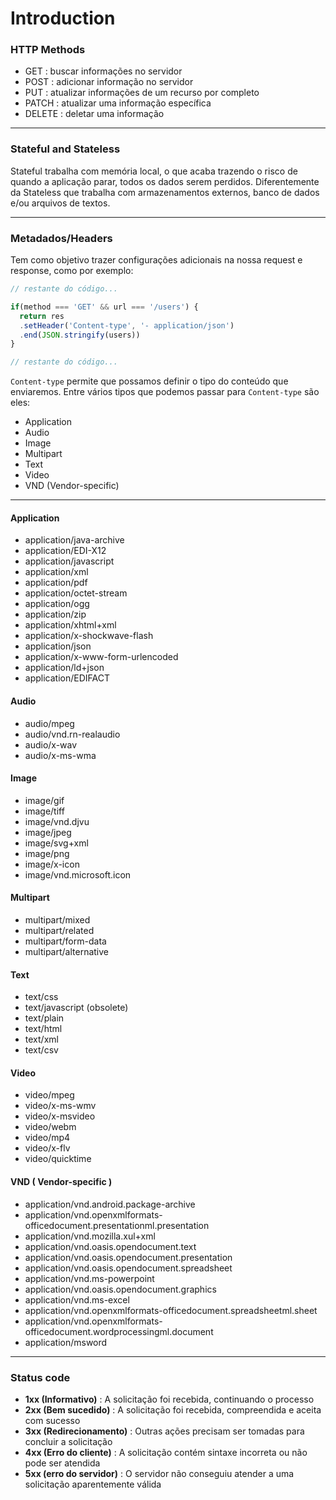 # Introduction

### HTTP Methods 

- GET : buscar informações no servidor
- POST : adicionar informação no servidor
- PUT : atualizar informações de um recurso por completo
- PATCH : atualizar uma informação específica
- DELETE : deletar uma informação 

<hr/>

### Stateful and Stateless

Stateful trabalha com memória local, o que acaba trazendo o risco de quando a aplicação parar, todos os dados serem perdidos. Diferentemente da Stateless que trabalha com armazenamentos externos, banco de dados e/ou arquivos de textos.

<hr/>

### Metadados/Headers

Tem como objetivo trazer configurações adicionais na nossa request e response, como por exemplo: 

```js
// restante do código...

if(method === 'GET' && url === '/users') {
  return res
  .setHeader('Content-type', '- application/json')
  .end(JSON.stringify(users))
}

// restante do código...
```

`Content-type` permite que possamos definir o tipo do conteúdo que enviaremos.
Entre vários tipos que podemos passar para `Content-type` são eles:

- Application
- Audio
- Image
- Multipart
- Text
- Video
- VND (Vendor-specific)

<hr/>

#### Application

- application/java-archive
- application/EDI-X12
- application/javascript
- application/xml
- application/pdf
- application/octet-stream
- application/ogg
- application/zip
- application/xhtml+xml
- application/x-shockwave-flash
- application/json
- application/x-www-form-urlencoded
- application/ld+json
- application/EDIFACT

#### Audio

- audio/mpeg
- audio/vnd.rn-realaudio
- audio/x-wav
- audio/x-ms-wma

#### Image

- image/gif
- image/tiff
- image/vnd.djvu
- image/jpeg
- image/svg+xml
- image/png
- image/x-icon
- image/vnd.microsoft.icon

#### Multipart

- multipart/mixed
- multipart/related
- multipart/form-data
- multipart/alternative

#### Text

- text/css
- text/javascript (obsolete)
- text/plain
- text/html
- text/xml
- text/csv

#### Video

- video/mpeg
- video/x-ms-wmv
- video/x-msvideo
- video/webm
- video/mp4
- video/x-flv
- video/quicktime

#### VND ( Vendor-specific ) 

- application/vnd.android.package-archive
- application/vnd.openxmlformats-officedocument.presentationml.presentation
- application/vnd.mozilla.xul+xml
- application/vnd.oasis.opendocument.text
- application/vnd.oasis.opendocument.presentation
- application/vnd.oasis.opendocument.spreadsheet
- application/vnd.ms-powerpoint
- application/vnd.oasis.opendocument.graphics
- application/vnd.ms-excel
- application/vnd.openxmlformats-officedocument.spreadsheetml.sheet
- application/vnd.openxmlformats-officedocument.wordprocessingml.document
- application/msword

<hr/>

### Status code 

- **1xx (Informativo)** : A solicitação foi recebida, continuando o processo 
- **2xx (Bem sucedido)** : A solicitação foi recebida, compreendida e aceita com sucesso 
- **3xx (Redirecionamento)** : Outras ações precisam ser tomadas para concluir a solicitação 
- **4xx (Erro do cliente)** : A solicitação contém sintaxe incorreta ou não pode ser atendida 
- **5xx (erro do servidor)** : O servidor não conseguiu atender a uma solicitação aparentemente válida